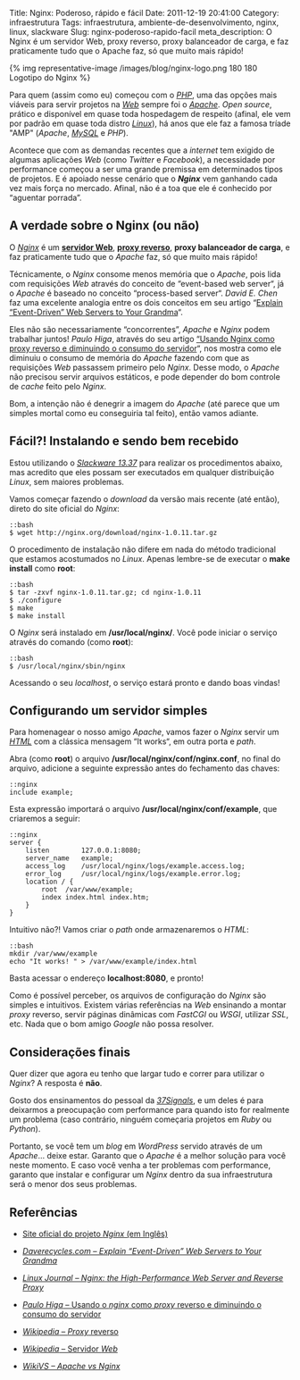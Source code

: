 Title: Nginx: Poderoso, rápido e fácil
Date: 2011-12-19 20:41:00
Category: infraestrutura
Tags: infraestrutura, ambiente-de-desenvolvimento, nginx, linux, slackware
Slug: nginx-poderoso-rapido-facil
meta_description: O Nginx é um servidor Web, proxy reverso, proxy balanceador de carga, e faz praticamente tudo que o Apache faz, só que muito mais rápido!


{% img representative-image /images/blog/nginx-logo.png 180 180 Logotipo do Nginx %}

Para quem (assim como eu) começou com o [*PHP*][], uma das opções mais viáveis
para servir projetos na [*Web*][] sempre foi o [*Apache*][]. *Open source*,
prático e disponível em quase toda hospedagem de respeito (afinal, ele vem por
padrão em quase toda distro [*Linux*][]), há anos que ele faz a famosa
tríade "AMP" (*Apache*, [*MySQL*][] e *PHP*).

<!-- PELICAN_END_SUMMARY -->

Acontece que com as demandas recentes que a *internet* tem exigido de
algumas aplicações *Web* (como *Twitter* e *Facebook*), a necessidade
por performance começou a ser uma grande premissa em determinados tipos
de projetos. E é apoiado nesse cenário que o ***Nginx*** vem ganhando
cada vez mais força no mercado. Afinal, não é a toa que ele é conhecido
por “aguentar porrada”.


A verdade sobre o Nginx (ou não)
--------------------------------

O [*Nginx*][] é um [**servidor Web**][], [**proxy reverso**][],
**proxy balanceador de carga**, e faz praticamente tudo que o *Apache*
faz, só que muito mais rápido!

Técnicamente, o *Nginx* consome menos memória que o *Apache*, pois lida
com requisições *Web* através do conceito de “event-based web server“,
já o *Apache* é baseado no conceito “process-based server“. *David E.
Chen* faz uma excelente analogia entre os dois conceitos em seu artigo
“[Explain “Event-Driven” Web Servers to Your Grandma][]“.

Eles não são necessariamente “concorrentes”, *Apache* e *Nginx* podem
trabalhar juntos! *Paulo Higa*, através do seu artigo
[“Usando Nginx como proxy reverso e diminuindo o consumo do servidor][]“, nos mostra
como ele diminuiu o consumo de memória do *Apache* fazendo com que as
requisições *Web* passassem primeiro pelo *Nginx*. Desse modo, o
*Apache* não precisou servir arquivos estáticos, e pode depender do bom
controle de *cache* feito pelo *Nginx*.

Bom, a intenção não é denegrir a imagem do *Apache* (até parece que um
simples mortal como eu conseguiria tal feito), então vamos adiante.


Fácil?! Instalando e sendo bem recebido
---------------------------------------

Estou utilizando o [*Slackware 13.37*][] para realizar os procedimentos
abaixo, mas acredito que eles possam ser executados em qualquer
distribuição *Linux*, sem maiores problemas.

Vamos começar fazendo o *download* da versão mais recente (até então),
direto do site oficial do *Nginx*:

    ::bash
    $ wget http://nginx.org/download/nginx-1.0.11.tar.gz

O procedimento de instalação não difere em nada do método tradicional
que estamos acostumados no *Linux*. Apenas lembre-se de executar o
**make install** como **root**:

    ::bash
    $ tar -zxvf nginx-1.0.11.tar.gz; cd nginx-1.0.11
    $ ./configure
    $ make
    $ make install

O *Nginx* será instalado em **/usr/local/nginx/**. Você pode iniciar o
serviço através do comando (como **root**):

    ::bash
    $ /usr/local/nginx/sbin/nginx

Acessando o seu *localhost*, o serviço estará pronto e dando boas
vindas!


Configurando um servidor simples
--------------------------------

Para homenagear o nosso amigo *Apache*, vamos fazer o *Nginx* servir um
[*HTML*][] com a clássica mensagem “It works“, em outra porta e *path*.

Abra (como **root**) o arquivo **/usr/local/nginx/conf/nginx.conf**, no
final do arquivo, adicione a seguinte expressão antes do fechamento das
chaves:

    ::nginx
    include example;

Esta expressão importará o arquivo **/usr/local/nginx/conf/example**,
que criaremos a seguir:

    ::nginx
    server {
        listen        127.0.0.1:8080;
        server_name   example;
        access_log    /usr/local/nginx/logs/example.access.log;
        error_log     /usr/local/nginx/logs/example.error.log;
        location / {
            root  /var/www/example;
            index index.html index.htm;  
        }
    }

Intuitivo não?! Vamos criar o *path* onde armazenaremos o *HTML*:

    ::bash
    mkdir /var/www/example
    echo "It works! " > /var/www/example/index.html

Basta acessar o endereço **localhost:8080**, e pronto!

Como é possível perceber, os arquivos de configuração do *Nginx* são
simples e intuitivos. Existem várias referências na *Web* ensinando a
montar *proxy* reverso, servir páginas dinâmicas com *FastCGI* ou
*WSGI*, utilizar *SSL*, etc. Nada que o bom amigo *Google* não possa
resolver.


Considerações finais
--------------------

Quer dizer que agora eu tenho que largar tudo e correr para utilizar o
*Nginx*? A resposta é **não**.

Gosto dos ensinamentos do pessoal da [*37Signals*][], e um deles é para
deixarmos a preocupação com performance para quando isto for realmente
um problema (caso contrário, ninguém começaria projetos em *Ruby* ou
*Python*).

Portanto, se você tem um *blog* em *WordPress* servido através de um
*Apache*... deixe estar. Garanto que o *Apache* é a melhor solução para
você neste momento. E caso você venha a ter problemas com performance,
garanto que instalar e configurar um *Nginx* dentro da sua
infraestrutura será o menor dos seus problemas.


Referências
-----------

* [Site oficial do projeto *Nginx* (em Inglês)][]
* [*Daverecycles.com – Explain “Event-Driven” Web Servers to Your Grandma*][]
* [*Linux Journal – Nginx: the High-Performance Web Server and Reverse Proxy*][]
* [*Paulo Higa* – Usando o *nginx* como *proxy* reverso e diminuindo o consumo do servidor][]
* [*Wikipedia* – *Proxy* reverso][]
* [*Wikipedia* – Servidor *Web*][]
* [*WikiVS – Apache vs Nginx*][]


  [*PHP*]: {tag}php "Leia mais sobre PHP"
  [*Web*]: {tag}web "Leia mais sobre Web"
  [*Apache*]: http://httpd.apache.org/
    "Página oficial do projeto Apache"
  [*Linux*]: {tag}linux "Leia mais sobre Linux"
  [*MySQL*]: http://www.mysql.com/
    "Conheça o banco de dados open source mais popular do mundo"
  [*Nginx*]: http://nginx.org/ "Conheça o Nginx!"
  [**servidor Web**]: http://pt.wikipedia.org/wiki/Servidor_web
    "Entenda o que é um servidor Web"
  [**proxy reverso**]: http://pt.wikipedia.org/wiki/Proxy_reverso
    "Entenda o que é um Proxy Reverso"
  [Explain “Event-Driven” Web Servers to Your Grandma]: http://daverecycles.com/post/3104767110/explain-event-driven-web-servers-to-your-grandma
    "Leia esta boa analogia entre os conceitos"
  [“Usando Nginx como proxy reverso e diminuindo o consumo do servidor]: http://paulohiga.com/posts/nginx-proxy-reverso-php-apache.php
    "Aprenda como fazer o Nginx tornar-se um proxy reverso"
  [*Slackware 13.37*]: http://www.slackware.com/
    "Conheça e delicie-se com o Slackware Linux"
  [*HTML*]: {tag}html5 "Leia mais sobre HTML5"
  [*37Signals*]: http://37signals.com/
    "Você não sabe o que é a 37Signals?"
  [Site oficial do projeto *Nginx* (em Inglês)]: http://nginx.org/
    "Conheça, instale e use agora o Nginx!"
  [*Daverecycles.com – Explain “Event-Driven” Web Servers to Your Grandma*]: http://daverecycles.com/post/3104767110/explain-event-driven-web-servers-to-your-grandma
    "Entenda a diferença entre o webserver baseado em eventos, e outro baseado em processos"
  [*Linux Journal – Nginx: the High-Performance Web Server and Reverse Proxy*]: http://www.linuxjournal.com/article/10108
    "Excelente artigo sobre o Nginx"
  [*Paulo Higa* – Usando o *nginx* como *proxy* reverso e diminuindo o consumo do servidor]: http://paulohiga.com/posts/nginx-proxy-reverso-php-apache.php
    "Artigo de Paulo Higa sobre Nginx e proxy reverso, com Apache"
  [*Wikipedia* – *Proxy* reverso]: http://pt.wikipedia.org/wiki/Proxy_reverso
    "Leia mais na Wikipedia"
  [*Wikipedia* – Servidor *Web*]: http://pt.wikipedia.org/wiki/Servidor_web
    "Leia mais na Wikipedia"
  [*WikiVS – Apache vs Nginx*]: http://www.wikivs.com/wiki/Apache_vs_nginx
    "Entenda um pouco mais a diferença entre Apache e Nginx"
